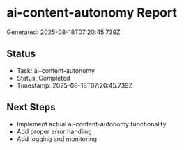 # ai-content-autonomy Report

Generated: 2025-08-18T07:20:45.739Z

## Status
- Task: ai-content-autonomy
- Status: Completed
- Timestamp: 2025-08-18T07:20:45.739Z

## Next Steps
- Implement actual ai-content-autonomy functionality
- Add proper error handling
- Add logging and monitoring
